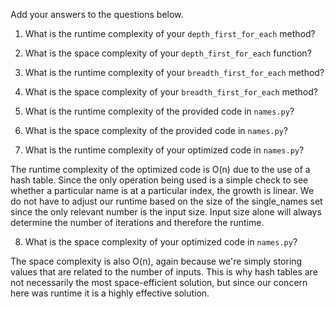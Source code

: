 Add your answers to the questions below.

1. What is the runtime complexity of your `depth_first_for_each` method?

2. What is the space complexity of your `depth_first_for_each` function?

3. What is the runtime complexity of your `breadth_first_for_each` method?

4. What is the space complexity of your `breadth_first_for_each` method?


5. What is the runtime complexity of the provided code in `names.py`?

6. What is the space complexity of the provided code in `names.py`?

7. What is the runtime complexity of your optimized code in `names.py`?

The runtime complexity of the optimized code is O(n) due to the use of a hash table. Since the only operation being used is a simple check to see whether a particular name is at a particular index, the growth is linear. We do not have to adjust our runtime based on the size of the single_names set since the only relevant number is the input size. Input size alone will always determine the number of iterations and therefore the runtime.

8. What is the space complexity of your optimized code in `names.py`?

The space complexity is also O(n), again because we're simply storing values that are related to the number of inputs. This is why hash tables are not necessarily the most space-efficient solution, but since our concern here was runtime it is a highly effective solution.